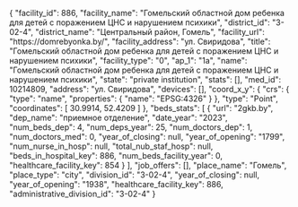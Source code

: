 {
    "facility_id": 886,
    "facility_name": "Гомельский областной дом ребенка для детей с поражением ЦНС и нарушением психики",
    "district_id": "3-02-4",
    "district_name": "Центральный район, Гомель",
    "facility_url": "https:\/\/domrebyonka.by\/",
    "facility_address": "ул. Свиридова",
    "title": "Гомельский областной дом ребенка для детей с поражением ЦНС и нарушением психики",
    "facility_type": "0",
    "ap_1": "1а",
    "name": "Гомельский областной дом ребенка для детей с поражением ЦНС и нарушением психики",
    "state": "private institution",
    "stats": [],
    "med_id": 10214809,
    "address": "ул. Свиридова",
    "devices": [],
    "coord_x_y": {
        "crs": {
            "type": "name",
            "properties": {
                "name": "EPSG:4326"
            }
        },
        "type": "Point",
        "coordinates": [
            30.9914,
            52.4209
        ]
    },
    "beds_stats": [
        {
            "url": "2gkb.by",
            "dep_name": "приемное отделение",
            "date_year": "2023",
            "num_beds_dep": 4,
            "num_deps_year": 25,
            "num_doctors_dep": 1,
            "num_doctors_med": 0,
            "year_of_closing": null,
            "year_of_opening": "1799",
            "num_nurse_in_hosp": null,
            "total_nub_staf_hosp": null,
            "beds_in_hospital_key": 886,
            "num_beds_facility_year": 0,
            "healthcare_facility_key": 854
        }
    ],
    "job_offers": [],
    "place_name": "Гомель",
    "place_type": "city",
    "division_id": "3-02-4",
    "year_of_closing": null,
    "year_of_opening": "1938",
    "healthcare_facility_key": 886,
    "administrative_division_id": "3-02-4"
}